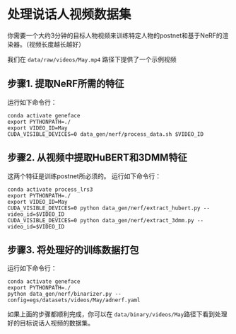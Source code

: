 # 处理说话人视频数据集

你需要一个大约3分钟的目标人物视频来训练特定人物的postnet和基于NeRF的渲染器。（视频长度越长越好）

我们在  `data/raw/videos/May.mp4` 路径下提供了一个示例视频

## 步骤1. 提取NeRF所需的特征

运行如下命令行：

```
conda activate geneface
export PYTHONPATH=./
export VIDEO_ID=May
CUDA_VISIBLE_DEVICES=0 data_gen/nerf/process_data.sh $VIDEO_ID
```

## 步骤2. 从视频中提取HuBERT和3DMM特征

这两个特征是训练postnet所必须的。
运行如下命令行：

```
conda activate process_lrs3
export PYTHONPATH=./
export VIDEO_ID=May
CUDA_VISIBLE_DEVICES=0 python data_gen/nerf/extract_hubert.py --video_id=$VIDEO_ID
CUDA_VISIBLE_DEVICES=0 python data_gen/nerf/extract_3dmm.py --video_id=$VIDEO_ID
```

## 步骤3. 将处理好的训练数据打包

运行如下命令行：

```
conda activate geneface
export PYTHONPATH=./
python data_gen/nerf/binarizer.py --config=egs/datasets/videos/May/adnerf.yaml

```

如果上面的步骤都顺利完成，你可以在 `data/binary/videos/May`路径下看到处理好的目标说话人视频的数据集。
